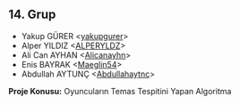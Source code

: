 ## 14. Grup

- Yakup GÜRER <[yakupgurer](https://github.com/yakupgurer)>
- Alper YILDIZ <[ALPERYLDZ](https://github.com/ALPERYLDZ)>
- Ali Can AYHAN <[Alicanayhn](https://github.com/Alicanayhn)>
- Enis BAYRAK <[Maeglin54](https://github.com/Maeglin54)>
- Abdullah AYTUNÇ <[Abdullahaytnc](https://github.com/Abdullahaytnc)>

**Proje Konusu:** Oyuncuların Temas Tespitini Yapan Algoritma
